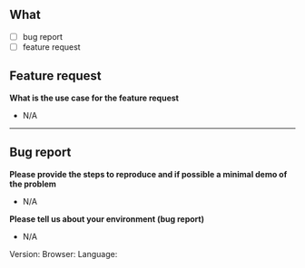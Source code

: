 ## What

- [ ] bug report
- [ ] feature request

## Feature request
**What is the use case for the feature request**

- N/A

---

## Bug report
**Please provide the steps to reproduce and if possible a minimal demo of the problem**

- N/A

**Please tell us about your environment (bug report)**

- N/A

Version: 
Browser:
Language:

